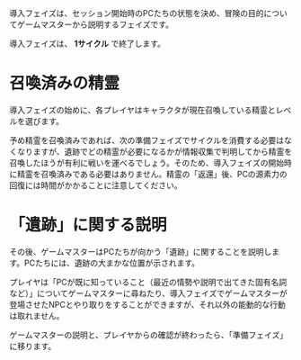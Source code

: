 導入フェイズは、セッション開始時のPCたちの状態を決め、冒険の目的についてゲームマスターから説明するフェイズです。

導入フェイズは、 __1サイクル__ で終了します。

# 召喚済みの精霊

導入フェイズの始めに、各プレイヤはキャラクタが現在召喚している精霊とレベルを選びます。

予め精霊を召喚済みであれば、次の準備フェイズでサイクルを消費する必要はなくなりますが、遺跡でどの精霊が必要になるかが情報収集で判明してから精霊を召喚したほうが有利に戦いを運べるでしょう。そのため、導入フェイズの開始時に精霊を召喚済みである必要はありません。精霊の「返還」後、PCの源素力の回復には時間がかかることに注意してください。

# 「遺跡」に関する説明

その後、ゲームマスターはPCたちが向かう「遺跡」に関することを説明します。PCたちには、遺跡の大まかな位置が示されます。

プレイヤは「PCが既に知っていること（最近の情勢や説明で出てきた固有名詞など）」についてゲームマスターに尋ねたり、導入フェイズでゲームマスターが登場させたNPCとやり取りをすることができますが、それ以外の能動的な行動は取れません。

ゲームマスターの説明と、プレイヤからの確認が終わったら、「準備フェイズ」に移ります。
